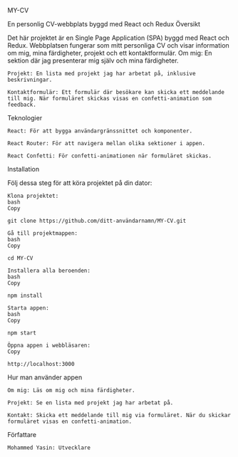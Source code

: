 MY-CV

En personlig CV-webbplats byggd med React och Redux
Översikt

Det här projektet är en Single Page Application (SPA) byggd med React och Redux. Webbplatsen fungerar som mitt personliga CV och visar information om mig, mina färdigheter, projekt och ett kontaktformulär. 
    Om mig: En sektion där jag presenterar mig själv och mina färdigheter.

    Projekt: En lista med projekt jag har arbetat på, inklusive beskrivningar.

    Kontaktformulär: Ett formulär där besökare kan skicka ett meddelande till mig. När formuläret skickas visas en confetti-animation som feedback.

  

Teknologier

    React: För att bygga användargränssnittet och komponenter.

    React Router: För att navigera mellan olika sektioner i appen.

    React Confetti: För confetti-animationen när formuläret skickas.



Installation

Följ dessa steg för att köra projektet på din dator:

    Klona projektet:
    bash
    Copy

    git clone https://github.com/ditt-användarnamn/MY-CV.git

    Gå till projektmappen:
    bash
    Copy

    cd MY-CV

    Installera alla beroenden:
    bash
    Copy

    npm install

    Starta appen:
    bash
    Copy

    npm start

    Öppna appen i webbläsaren:
    Copy

    http://localhost:3000

Hur man använder appen

    Om mig: Läs om mig och mina färdigheter.

    Projekt: Se en lista med projekt jag har arbetat på.

    Kontakt: Skicka ett meddelande till mig via formuläret. När du skickar formuläret visas en confetti-animation.

    

Författare

    Mohammed Yasin: Utvecklare 